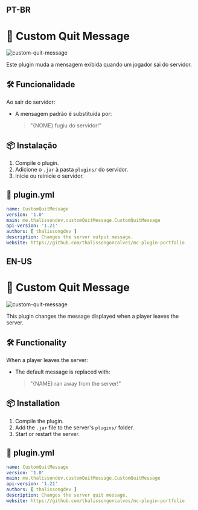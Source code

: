 ## PT-BR
# 🚪 Custom Quit Message

![custom-quit-message](./custom-quit-message-2.gif)

Este plugin muda a mensagem exibida quando um jogador sai do servidor.

## 🛠️ Funcionalidade

Ao sair do servidor:
- A mensagem padrão é substituída por:
  > "{NOME} fugiu do servidor!"

## 📦 Instalação

1. Compile o plugin.
2. Adicione o `.jar` à pasta `plugins/` do servidor.
3. Inicie ou reinicie o servidor.

## 📄 plugin.yml

```yml
name: CustomQuitMessage
version: '1.0'
main: me.thalissondev.customQuitMessage.CustomQuitMessage
api-version: '1.21'
authors: [ thalissongdev ]
description: Changes the server output message.
website: https://github.com/thalissongoncalves/mc-plugin-portfolio
```

## EN-US
# 🚪 Custom Quit Message

![custom-quit-message](./custom-quit-message-2.gif)

This plugin changes the message displayed when a player leaves the server.

## 🛠️ Functionality

When a player leaves the server:
- The default message is replaced with:
  > "{NAME} ran away from the server!"

## 📦 Installation

1. Compile the plugin.
2. Add the `.jar` file to the server's `plugins/` folder.
3. Start or restart the server.

## 📄 plugin.yml

```yml
name: CustomQuitMessage
version: '1.0'
main: me.thalissondev.customQuitMessage.CustomQuitMessage
api-version: '1.21'
authors: [ thalissongdev ]
description: Changes the server quit message.
website: https://github.com/thalissongoncalves/mc-plugin-portfolio